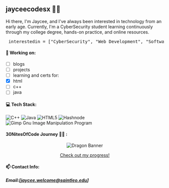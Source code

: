 ## jayceecodesx 👩‍💻
<!--
**jayceecodesx/jayceecodesx** is a ✨ _special_ ✨ repository because its `README.md` (this file) appears on your GitHub profile.

Here are some ideas to get you started:

- 🔭 I’m currently working on ...
- 🌱 I’m currently learning ...
- 👯 I’m looking to collaborate on ...
- 🤔 I’m looking for help with ...
- 💬 Ask me about ...
- 📫 How to reach me: ...
- 😄 Pronouns: ...
- ⚡ Fun fact: ...
-->
Hi there, I'm Jaycee, and I've always been interested in technology from an early age. Currently, I'm a CyberSecurity student learning continuously through my college degree, hands-on practice, and online resources.

<pre lang="markdown"> interestedin = ["CyberSecurity", "Web Development", "Software Engineering"]</pre>



#### 📝 Working on: 
- [ ] blogs
- [ ] projects
- [ ] learning and certs for:
- [x] html
- [ ] c++
- [ ] java

#### 💻 Tech Stack:
![C++](https://img.shields.io/badge/c++-%2300599C.svg?style=for-the-badge&logo=c%2B%2B&logoColor=white)
![Java](https://img.shields.io/badge/java-%23ED8B00.svg?style=for-the-badge&logo=openjdk&logoColor=white)
![HTML5](https://img.shields.io/badge/html5-%23E34F26.svg?style=for-the-badge&logo=html5&logoColor=white)
![Hashnode](https://img.shields.io/badge/Hashnode-2962FF?style=for-the-badge&logo=hashnode&logoColor=white)
![Gimp Gnu Image Manipulation Program](https://img.shields.io/badge/Gimp-657D8B?style=for-the-badge&logo=gimp&logoColor=FFFFFF)



#### 30NitesOfCode Journey 🧚🏽 :
<p align="center">
  <img src="https://www.codedex.io/images/code-nights/dragon.gif" alt="Dragon Banner" />
</p>
<p align="center">
<a href= "https://www.codedex.io/@jayceecodes/30-nites-of-code?pet=DwwAI3uqVQ3hOHCRFUDV"> Check out my progress! </a>
</p>


#### 📫 Contact Info:
##### Email:[jaycee.welcome@saintleo.edu]
